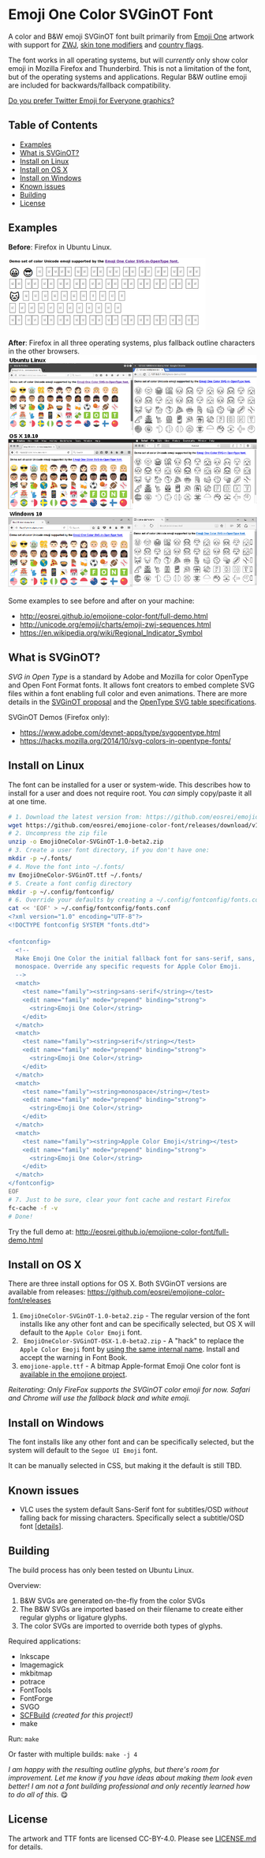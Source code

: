 # Emoji One Color SVGinOT Font
A color and B&W emoji SVGinOT font built primarily from [Emoji One][1] artwork
with support for [ZWJ][2], [skin tone modifiers][3] and [country flags][4].

The font works in all operating systems, but will *currently* only show color
emoji in Mozilla Firefox and Thunderbird. This is not a limitation of the font,
but of the operating systems and applications. Regular B&W outline emoji are
included for backwards/fallback compatibility.

[Do you prefer Twitter Emoji for Everyone graphics?][5]

[1]: http://emojione.com/
[2]: http://unicode.org/emoji/charts/emoji-zwj-sequences.html
[3]: http://www.unicode.org/reports/tr51/#Diversity
[4]: http://www.unicode.org/reports/tr51/#Flags
[5]: https://github.com/eosrei/twemoji-color-font

## Table of Contents

* [Examples](#examples)
* [What is SVGinOT?](#what-is-svginot)
* [Install on Linux](#install-on-linux)
* [Install on OS X](#install-on-os-x)
* [Install on Windows](#install-on-windows)
* [Known issues](#known-issues)
* [Building](#building)
* [License](#license)

## Examples

**Before**: Firefox in Ubuntu Linux.

[![Before Emoji One Color in Firefox Linux](images/demo-before.png?raw=true)](images/before-linux-firefox.png?raw=true)

**After**: Firefox in all three operating systems, plus fallback outline
characters in the other browsers.
![Firefox color emoji in Linux, OS X, and Firefox](images/demo.png?raw=true)

Some examples to see before and after on your machine:
* http://eosrei.github.io/emojione-color-font/full-demo.html
* http://unicode.org/emoji/charts/emoji-zwj-sequences.html
* https://en.wikipedia.org/wiki/Regional_Indicator_Symbol

## What is SVGinOT?
*SVG in Open Type* is a standard by Adobe and Mozilla for color OpenType
and Open Font Format fonts. It allows font creators to embed complete SVG files
within a font enabling full color and even animations. There are more details
in the [SVGinOT proposal][6] and the [OpenType SVG table specifications][7].

SVGinOT Demos (Firefox only):

* https://www.adobe.com/devnet-apps/type/svgopentype.html
* https://hacks.mozilla.org/2014/10/svg-colors-in-opentype-fonts/

[6]: https://www.w3.org/2013/10/SVG_in_OpenType/
[7]: https://www.microsoft.com/typography/otspec/svg.htm

## Install on Linux
The font can be installed for a user or system-wide. This describes how to
install for a user and does not require root. You *can* simply copy/paste it all
at one time.

```sh
# 1. Download the latest version from: https://github.com/eosrei/emojione-color-font/releases
wget https://github.com/eosrei/emojione-color-font/releases/download/v1.0-beta2/EmojiOneColor-SVGinOT-1.0-beta2.zip
# 2. Uncompress the zip file
unzip -o EmojiOneColor-SVGinOT-1.0-beta2.zip
# 3. Create a user font directory, if you don't have one:
mkdir -p ~/.fonts/
# 4. Move the font into ~/.fonts/
mv EmojiOneColor-SVGinOT.ttf ~/.fonts/
# 5. Create a font config directory
mkdir -p ~/.config/fontconfig/
# 6. Override your defaults by creating a ~/.config/fontconfig/fonts.conf
cat << 'EOF' > ~/.config/fontconfig/fonts.conf
<?xml version="1.0" encoding="UTF-8"?>
<!DOCTYPE fontconfig SYSTEM "fonts.dtd">

<fontconfig>
  <!--
  Make Emoji One Color the initial fallback font for sans-serif, sans, and
  monospace. Override any specific requests for Apple Color Emoji.
  -->
  <match>
    <test name="family"><string>sans-serif</string></test>
    <edit name="family" mode="prepend" binding="strong">
      <string>Emoji One Color</string>
    </edit>
  </match>
  <match>
    <test name="family"><string>serif</string></test>
    <edit name="family" mode="prepend" binding="strong">
      <string>Emoji One Color</string>
    </edit>
  </match>
  <match>
    <test name="family"><string>monospace</string></test>
    <edit name="family" mode="prepend" binding="strong">
      <string>Emoji One Color</string>
    </edit>
  </match>
  <match>
    <test name="family"><string>Apple Color Emoji</string></test>
    <edit name="family" mode="prepend" binding="strong">
      <string>Emoji One Color</string>
    </edit>
  </match>
</fontconfig>
EOF
# 7. Just to be sure, clear your font cache and restart Firefox
fc-cache -f -v
# Done!
```

Try the full demo at: http://eosrei.github.io/emojione-color-font/full-demo.html

## Install on OS X

There are three install options for OS X. Both SVGinOT versions are available
from releases: https://github.com/eosrei/emojione-color-font/releases

1. `EmojiOneColor-SVGinOT-1.0-beta2.zip` - The regular version of the font installs
   like any other font and can be specifically selected, but OS X will
   default to the `Apple Color Emoji` font.
2. ` EmojiOneColor-SVGinOT-OSX-1.0-beta2.zip` - A "hack" to replace the `Apple Color
   Emoji` font by [using the same internal name][8]. Install and accept the
   warning in Font Book.
3. `emojione-apple.ttf` - A bitmap Apple-format Emoji One color font is
   [available in the emojione project][9].

[8]:http://www.macissues.com/2014/11/21/how-to-change-the-default-system-font-in-mac-os-x/
[9]:https://github.com/Ranks/emojione/tree/master/assets/fonts

*Reiterating: Only FireFox supports the SVGinOT color emoji for now. Safari and
Chrome will use the fallback black and white emoji.*

## Install on Windows

The font installs like any other font and can be specifically selected, but
the system will default to the `Segoe UI Emoji` font.

It can be manually selected in CSS, but making it the default is still TBD.

## Known issues

* VLC uses the system default Sans-Serif font for subtitles/OSD *without*
  falling back for missing characters. Specifically select a subtitle/OSD font
  [[details][10]].

[10]:https://github.com/eosrei/emojione-color-font/issues/5

## Building
The build process has only been tested on Ubuntu Linux.

Overview:

1. B&W SVGs are generated on-the-fly from the color SVGs
2. The B&W SVGs are imported based on their filename to create either regular
   glyphs or ligature glyphs.
3. The color SVGs are imported to override both types of glyphs.

Required applications:

* Inkscape
* Imagemagick
* mkbitmap
* potrace
* FontTools
* FontForge
* SVGO
* [SCFBuild][11] *(created for this project!)*
* make

[11]: https://github.com/eosrei/scfbuild
Run: `make`

Or faster with multiple builds: `make -j 4`

*I am happy with the resulting outline glyphs, but there's room for improvement.
Let me know if you have ideas about making them look even better! I am not a
font building professional and only recently learned how to do all of this.* 😋

## License

The artwork and TTF fonts are licensed CC-BY-4.0. Please see
[LICENSE.md](LICENSE.md) for details.
